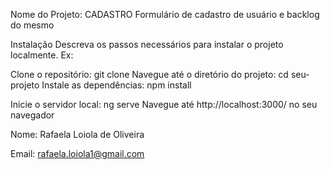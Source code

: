 Nome do Projeto: CADASTRO 
Formulário de cadastro de usuário e backlog do mesmo

Instalação
Descreva os passos necessários para instalar o projeto localmente. Ex:

Clone o repositório: git clone 
Navegue até o diretório do projeto: cd seu-projeto
Instale as dependências: npm install

Inicie o servidor local: ng serve
Navegue até http://localhost:3000/ no seu navegador

Nome: Rafaela Loiola de Oliveira

Email: rafaela.loiola1@gmail.com
